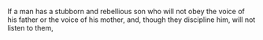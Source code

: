 If a man has a stubborn and rebellious son who will not obey the voice of his father or the voice of his mother, and, though they discipline him, will not listen to them,
